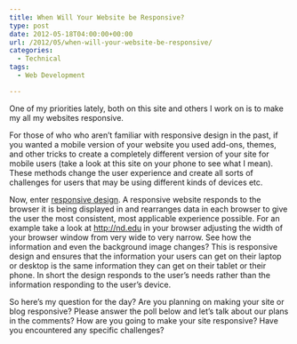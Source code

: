 ```yaml
---
title: When Will Your Website be Responsive?
type: post
date: 2012-05-18T04:00:00+00:00
url: /2012/05/when-will-your-website-be-responsive/
categories:
  - Technical
tags:
  - Web Development

---
```

One of my priorities lately, both on this site and others I work on is to make my all my websites responsive.

For those of who who aren’t familiar with responsive design in the past, if you wanted a mobile version of your website you used add-ons, themes, and other tricks to create a completely different version of your site for mobile users (take a look at this site on your phone to see what I mean). These methods change the user experience and create all sorts of challenges for users that may be using different kinds of devices etc.

Now, enter <a title="Responsive design on Wikipedia" href="http://en.wikipedia.org/wiki/Responsive_Web_Design" target="_blank" rel="noopener noreferrer">responsive design</a>. A responsive website responds to the browser it is being displayed in and rearranges data in each browser to give the user the most consistent, most applicable experience possible. For an example take a look at <a title="Notre Dame University" href="http://nd.edu" target="_blank" rel="noopener noreferrer">http://nd.edu</a> in your browser adjusting the width of your browser window from very wide to very narrow. See how the information and even the background image changes? This is responsive design and ensures that the information your users can get on their laptop or desktop is the same information they can get on their tablet or their phone. In short the design responds to the user’s needs rather than the information responding to the user’s device.

So here’s my question for the day? Are you planning on making your site or blog responsive? Please answer the poll below and let’s talk about our plans in the comments? How are you going to make your site responsive? Have you encountered any specific challenges?